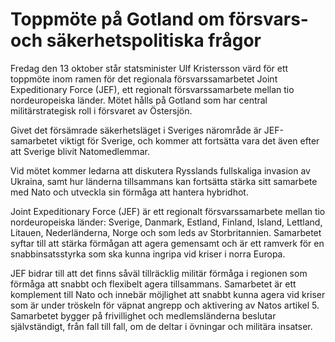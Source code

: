 # Toppmöte på Gotland om försvars- och säkerhetspolitiska frågor

Fredag den 13 oktober står statsminister Ulf Kristersson värd för ett toppmöte inom ramen för det regionala försvarssamarbetet Joint Expeditionary Force (JEF), ett regionalt försvarssamarbete mellan tio nordeuropeiska länder. Mötet hålls på Gotland som har central militärstrategisk roll i försvaret av Östersjön.


Givet det försämrade säkerhetsläget i Sveriges närområde är JEF\-samarbetet viktigt för Sverige, och kommer att fortsätta vara det även efter att Sverige blivit Natomedlemmar.

Vid mötet kommer ledarna att diskutera Rysslands fullskaliga invasion av Ukraina, samt hur länderna tillsammans kan fortsätta stärka sitt samarbete med Nato och utveckla sin förmåga att hantera hybridhot.

Joint Expeditionary Force (JEF) är ett regionalt försvarssamarbete mellan tio nordeuropeiska länder: Sverige, Danmark, Estland, Finland, Island, Lettland, Litauen, Nederländerna, Norge och som leds av Storbritannien. Samarbetet syftar till att stärka förmågan att agera gemensamt och är ett ramverk för en snabbinsatsstyrka som ska kunna ingripa vid kriser i norra Europa.

JEF bidrar till att det finns såväl tillräcklig militär förmåga i regionen som förmåga att snabbt och flexibelt agera tillsammans. Samarbetet är ett komplement till Nato och innebär möjlighet att snabbt kunna agera vid kriser som är under tröskeln för väpnat angrepp och aktivering av Natos artikel 5\. Samarbetet bygger på frivillighet och medlemsländerna beslutar självständigt, från fall till fall, om de deltar i övningar och militära insatser.
